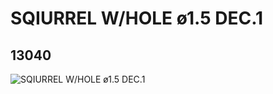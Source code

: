 # SQIURREL W/HOLE ø1.5 DEC.1
## 13040
![SQIURREL W/HOLE ø1.5 DEC.1](https://lc-www-live-s.legocdn.com/media/bricks/5/2/6023110.jpg)